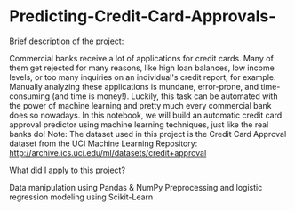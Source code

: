 # Predicting-Credit-Card-Approvals-

Brief description of the project:

Commercial banks receive a lot of applications for credit cards. Many of them get rejected for many reasons, like high loan balances, low income levels, or too many inquiries on an individual's credit report, for example. Manually analyzing these applications is mundane, error-prone, and time-consuming (and time is money!). Luckily, this task can be automated with the power of machine learning and pretty much every commercial bank does so nowadays. In this notebook, we will build an automatic credit card approval predictor using machine learning techniques, just like the real banks do!
Note: The dataset used in this project is the Credit Card Approval dataset from the UCI Machine Learning Repository: http://archive.ics.uci.edu/ml/datasets/credit+approval

What did I apply to this project?

Data manipulation using Pandas & NumPy
Preprocessing and  logistic regression modeling using Scikit-Learn
